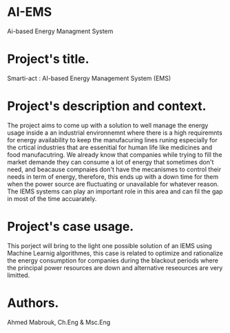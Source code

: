 AI-EMS
==============================

Ai-based Energy Managment System



Project's title.
=================

Smarti-act : AI-based Energy Management System (EMS) 


Project's description and context. 
===============================


The project aims to come up with a solution to well manage the energy usage inside a an industrial environnemnt where there is a high requiremnts for energy availability to keep the manufacuring lines runing especially for the crtical industries that are essenitial for human life like medicines and food manufacutring. We already know that companies while trying to fill the market demande they can consume a lot of energy that sometimes don't need, and beacause compnaies don't have the mecanismes to control their needs in term of energy, therefore, this ends up with a down time for them when the power source are fluctuating or unavailable for whatever reason. The IEMS systems can play an important role in this area and can fil the gap in most of the time accuarately. 




Project's case usage.
====================

This porject will bring to the light one possible solution of an IEMS using Machine Learnig algorithmes, this case is related to optimize and rationalize the energy consumption for companies during the blackout periods where the principal power resources are down and alternative reseources are very limitted. 


Authors.
======================

Ahmed Mabrouk, Ch.Eng & Msc.Eng

